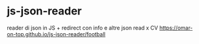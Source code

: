 # js-json-reader
reader di json in JS + redirect con info e altre json read x CV
https://omar-on-top.github.io/js-json-reader/football
